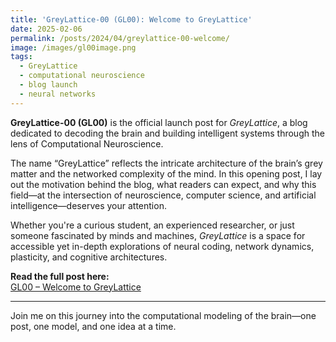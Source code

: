 ```yaml
---
title: 'GreyLattice-00 (GL00): Welcome to GreyLattice'
date: 2025-02-06
permalink: /posts/2024/04/greylattice-00-welcome/
image: /images/gl00image.png
tags:
  - GreyLattice
  - computational neuroscience
  - blog launch
  - neural networks
---
```


**GreyLattice-00 (GL00)** is the official launch post for *GreyLattice*, a blog dedicated to decoding the brain and building intelligent systems through the lens of Computational Neuroscience.

The name “GreyLattice” reflects the intricate architecture of the brain’s grey matter and the networked complexity of the mind. In this opening post, I lay out the motivation behind the blog, what readers can expect, and why this field—at the intersection of neuroscience, computer science, and artificial intelligence—deserves your attention.

Whether you're a curious student, an experienced researcher, or just someone fascinated by minds and machines, *GreyLattice* is a space for accessible yet in-depth explorations of neural coding, network dynamics, plasticity, and cognitive architectures.

**Read the full post here:**  
[GL00 – Welcome to GreyLattice](https://greylattice.substack.com/p/gl00)

---

Join me on this journey into the computational modeling of the brain—one post, one model, and one idea at a time.
